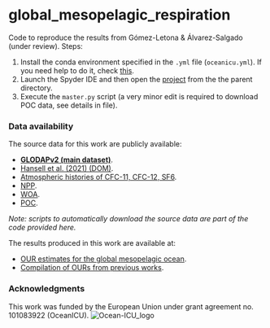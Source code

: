 # global_mesopelagic_respiration
Code to reproduce the results from Gómez-Letona &amp; Álvarez-Salgado (under review). Steps:

1. Install the conda environment specified in the `.yml` file (`oceanicu.yml`). If you need help to do it, check [this](https://docs.conda.io/projects/conda/en/latest/user-guide/tasks/manage-environments.html#creating-an-environment-from-an-environment-yml-file).
2. Launch the Spyder IDE and then open the [project](https://docs.spyder-ide.org/current/panes/projects.html) from the the parent directory.
3. Execute the `master.py` script (a very minor edit is required to download POC data, see details in file).

### Data availability
The source data for this work are publicly available:
-  [**GLODAPv2 (main dataset)**](https://glodap.info/index.php/merged-and-adjusted-data-product-v2-2023/).
-  [Hansell et al. (2021) (DOM)](https://www.ncei.noaa.gov/access/metadata/landing-page/bin/iso?id=gov.noaa.nodc:0227166).
-  [Atmospheric histories of CFC-11, CFC-12, SF6](https://www.ncei.noaa.gov/access/metadata/landing-page/bin/iso?id=gov.noaa.nodc:0164584).
-  [NPP](http://orca.science.oregonstate.edu/npp_products.php).
-  [WOA](https://www.ncei.noaa.gov/access/world-ocean-atlas-2023/bin/woa23.pl).
-  [POC](https://data.marine.copernicus.eu/product/MULTIOBS_GLO_BIO_BGC_3D_REP_015_010/description).

*Note: scripts to automatically download the source data are part of the code provided here.*

The results produced in this work are available at:
-  [OUR estimates for the global mesopelagic ocean]().
-  [Compilation of OURs from previous works]().

### Acknowledgments
This work was funded by the European Union under grant agreement no. 101083922 (OceanICU).
![Ocean-ICU_logo](https://ocean-icu.eu/wp-content/uploads/elementor/thumbs/OceanICU_logo_1.4-2-q553agqz0l9ywwwpp5ahc57flyormim6r95wfhkao0.png)


